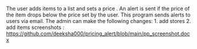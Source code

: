 The user adds items to a list and sets a price .
An alert is sent if the price of the item drops below the price set by the user.
This program sends alerts to users via email.
The admin can make the following changes:
    1. add stores
    2. add items
    screenshots : https://github.com/deeksha000/pricing_alert/blob/main/pp_screenshot.docx
    
    
